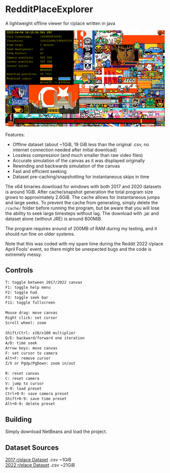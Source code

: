 # RedditPlaceExplorer
 A lightweight offline viewer for r/place written in java

![Screenshot](resources/Screenshot.png?raw=true)

Features:
 - Offline dataset (about ~1GiB, 19 GiB less than the original .csv, no internet connection needed after initial download)
 - Lossless compression (and much smaller than raw video files)
 - Accurate simulation of the canvas as it was displayed originally
 - Rewinding and backwards simulation of the canvas
 - Fast and efficient seeking
 - Dataset pre-caching/snapshotting for instantaneous skips in time

The x64 binaries download for windows with both 2017 and 2020 datasets is around 1GiB. After cache/snapshot generation the total program size grows to approximately 2.6GiB. The cache allows for instantaneous jumps and large seeks. To prevent the cache from generating, simply delete the `/cache/` folder before running the program, but be aware that you will lose the ability to seek large timesteps without lag.
The download with .jar and dataset alone (without JRE) is around 800MiB.

The program requires around of 200MB of RAM during my testing, and it should run fine on older systems.

Note that this was coded with my spare time during the Reddit 2022 r/place April Fools' event, so there might be unexpected bugs and the code is extremely messy.

## Controls
```
T: toggle between 2017/2022 canvas
F1: toggle help menu
F2: toggle hud
F3: toggle seek bar
F11: toggle fullscreen

Mouse drag: move canvas
Right click: set cursor
Scroll wheel: zoom

Shift/Ctrl: x10/x100 multiplier
Q/E: backward/forward one iteration
A/D: time seek
Arrow keys: move canvas
F: set cursor to camera
Alt+F: remove cursor
Z/X or PgUp/PgDown: zoom in/out

R: reset canvas
C: reset camera
V: jump to cursor
0-9: load preset
Ctrl+0-9: save camera preset
Shift+0-9: save time preset
Alt+0-9: delete preset

```

## Building
Simply download NetBeans and load the project.

## Dataset Sources
[2017 r/place Dataset](https://www.reddit.com/r/redditdata/comments/6640ru/place_datasets_april_fools_2017/) .csv ~1GiB  
[2022 r/place Dataset](https://www.reddit.com/r/place/comments/txvk2d/rplace_datasets_april_fools_2022/) .csv ~21GiB  
